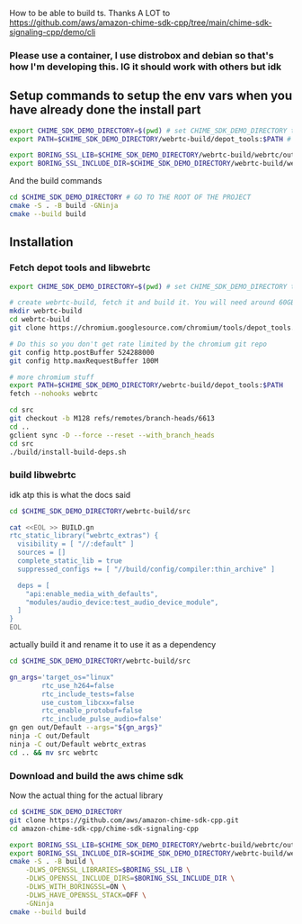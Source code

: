 How to be able to build ts. Thanks A LOT to https://github.com/aws/amazon-chime-sdk-cpp/tree/main/chime-sdk-signaling-cpp/demo/cli
### Please use a container, I use distrobox and debian so that's how I'm developing this. IG it should work with others but idk


## Setup commands to setup the env vars when you have already done the install part
```sh
export CHIME_SDK_DEMO_DIRECTORY=$(pwd) # set CHIME_SDK_DEMO_DIRECTORY to the root of this repo
export PATH=$CHIME_SDK_DEMO_DIRECTORY/webrtc-build/depot_tools:$PATH # Add depot tools to path

export BORING_SSL_LIB=$CHIME_SDK_DEMO_DIRECTORY/webrtc-build/webrtc/out/Default/obj/libwebrtc.a
export BORING_SSL_INCLUDE_DIR=$CHIME_SDK_DEMO_DIRECTORY/webrtc-build/webrtc/third_party/boringssl/src/include
```
And the build commands
```sh
cd $CHIME_SDK_DEMO_DIRECTORY # GO TO THE ROOT OF THE PROJECT
cmake -S . -B build -GNinja
cmake --build build
```

## Installation
### Fetch depot tools and libwebrtc
```sh
export CHIME_SDK_DEMO_DIRECTORY=$(pwd) # set CHIME_SDK_DEMO_DIRECTORY to the root of this repo

# create webrtc-build, fetch it and build it. You will need around 60GBs of free storage for this
mkdir webrtc-build
cd webrtc-build
git clone https://chromium.googlesource.com/chromium/tools/depot_tools.git

# Do this so you don't get rate limited by the chromium git repo
git config http.postBuffer 524288000
git config http.maxRequestBuffer 100M

# more chromium stuff
export PATH=$CHIME_SDK_DEMO_DIRECTORY/webrtc-build/depot_tools:$PATH
fetch --nohooks webrtc

cd src 
git checkout -b M128 refs/remotes/branch-heads/6613
cd ..
gclient sync -D --force --reset --with_branch_heads
cd src
./build/install-build-deps.sh
```
### build libwebrtc

idk atp this is what the docs said
```sh
cd $CHIME_SDK_DEMO_DIRECTORY/webrtc-build/src

cat <<EOL >> BUILD.gn
rtc_static_library("webrtc_extras") {
  visibility = [ "//:default" ]
  sources = []
  complete_static_lib = true
  suppressed_configs += [ "//build/config/compiler:thin_archive" ]

  deps = [
    "api:enable_media_with_defaults",
    "modules/audio_device:test_audio_device_module",
  ]
}
EOL
```
actually build it and rename it to use it as a dependency
```sh
cd $CHIME_SDK_DEMO_DIRECTORY/webrtc-build/src

gn_args='target_os="linux" 
        rtc_use_h264=false
        rtc_include_tests=false 
        use_custom_libcxx=false
        rtc_enable_protobuf=false
        rtc_include_pulse_audio=false'
gn gen out/Default --args="${gn_args}"
ninja -C out/Default
ninja -C out/Default webrtc_extras
cd .. && mv src webrtc
```


### Download and build the aws chime sdk 
Now the actual thing for the actual library 
```sh
cd $CHIME_SDK_DEMO_DIRECTORY
git clone https://github.com/aws/amazon-chime-sdk-cpp.git
cd amazon-chime-sdk-cpp/chime-sdk-signaling-cpp

export BORING_SSL_LIB=$CHIME_SDK_DEMO_DIRECTORY/webrtc-build/webrtc/out/Default/obj/libwebrtc.a
export BORING_SSL_INCLUDE_DIR=$CHIME_SDK_DEMO_DIRECTORY/webrtc-build/webrtc/third_party/boringssl/src/include
cmake -S . -B build \
    -DLWS_OPENSSL_LIBRARIES=$BORING_SSL_LIB \
    -DLWS_OPENSSL_INCLUDE_DIRS=$BORING_SSL_INCLUDE_DIR \
    -DLWS_WITH_BORINGSSL=ON \
    -DLWS_HAVE_OPENSSL_STACK=OFF \
    -GNinja
cmake --build build
```